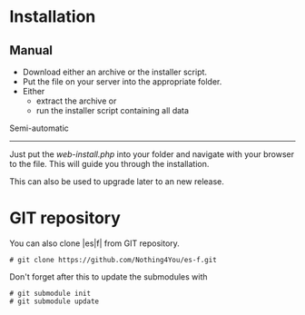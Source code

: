 Installation
============

Manual
------

- Download either an archive or the installer script.
- Put the file on your server into the appropriate folder.
- Either
    - extract the archive or
    - run the installer script containing all data

Semi-automatic

--------------
Just put the *web-install.php* into your folder and navigate with your browser
to the file. This will guide you through the installation.

This can also be used to upgrade later to an new release.

GIT repository
==============

You can also clone |es|f| from GIT repository.

    # git clone https://github.com/Nothing4You/es-f.git

Don't forget after this to update the submodules with

    # git submodule init
    # git submodule update
